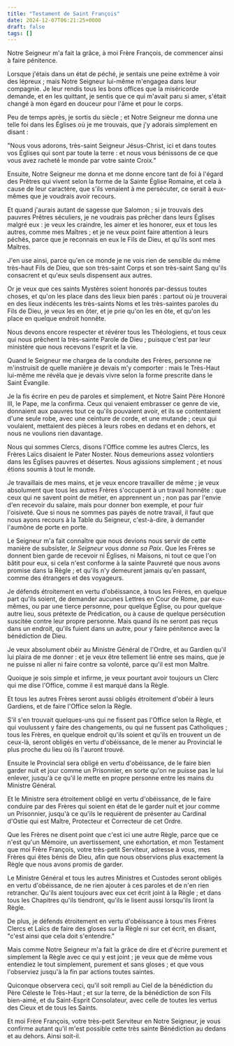 ```yaml
---
title: "Testament de Saint François"
date: 2024-12-07T06:21:25+0000
draft: false
tags: []
---
```


Notre Seigneur m'a fait la grâce, à moi Frère François, de commencer ainsi à faire pénitence.

Lorsque j'étais dans un état de péché, je sentais une peine extrême à voir des lépreux ; mais Notre Seigneur lui-même m'engagea dans leur compagnie. Je leur rendis tous les bons offices que la miséricorde demande, et en les quittant, je sentis que ce qui m'avait paru si amer, s'était changé à mon égard en douceur pour l'âme et pour le corps.

Peu de temps après, je sortis du siècle ; et Notre Seigneur me donna une telle foi dans les Églises où je me trouvais, que j'y adorais simplement en disant :

"Nous vous adorons, très-saint Seigneur Jésus-Christ, ici et dans toutes vos Églises qui sont par toute la terre : et nous vous bénissons de ce que vous avez racheté le monde par votre sainte Croix."

Ensuite, Notre Seigneur me donna et me donne encore tant de foi à l'égard des Prêtres qui vivent selon la forme de la Sainte Église Romaine, et cela à cause de leur caractère, que s'ils venaient à me persécuter, ce serait à eux-mêmes que je voudrais avoir recours.

Et quand j'aurais autant de sagesse que Salomon ; si je trouvais des pauvres Prêtres séculiers, je ne voudrais pas prêcher dans leurs Églises malgré eux : je veux les craindre, les aimer et les honorer, eux et tous les autres, comme mes Maîtres ; et je ne veux point faire attention à leurs péchés, parce que je reconnais en eux le Fils de Dieu, et qu'ils sont mes Maîtres.

J'en use ainsi, parce qu'en ce monde je ne vois rien de sensible du même très-haut Fils de Dieu, que son très-saint Corps et son très-saint Sang qu'ils consacrent et qu'eux seuls dispensent aux autres.

Or je veux que ces saints Mystères soient honorés par-dessus toutes choses, et qu'on les place dans des lieux bien parés : partout où je trouverai en des lieux indécents les très-saints Noms et les très-saintes paroles du Fils de Dieu, je veux les en ôter, et je prie qu'on les en ôte, et qu'on les place en quelque endroit honnête.

Nous devons encore respecter et révérer tous les Théologiens, et tous ceux qui nous prêchent la très-sainte Parole de Dieu ; puisque c'est par leur ministère que nous recevons l'esprit et la vie.

Quand le Seigneur me chargea de la conduite des Frères, personne ne m'instruisit de quelle manière je devais m'y comporter : mais le Très-Haut lui-même me révéla que je devais vivre selon la forme prescrite dans le Saint Évangile.

Je la fis écrire en peu de paroles et simplement, et Notre Saint Père Honoré III, le Pape, me la confirma. Ceux qui venaient embrasser ce genre de vie, donnaient aux pauvres tout ce qu'ils pouvaient avoir, et ils se contentaient d'une seule robe, avec une ceinture de corde, et une mutande ; ceux qui voulaient, mettaient des pièces à leurs robes en dedans et en dehors, et nous ne voulions rien davantage.

Nous qui sommes Clercs, disons l'Office comme les autres Clercs, les Frères Laïcs disaient le Pater Noster. Nous demeurions assez volontiers dans les Églises pauvres et désertes. Nous agissions simplement ; et nous étions soumis à tout le monde.

Je travaillais de mes mains, et je veux encore travailler de même ; je veux absolument que tous les autres Frères s'occupent à un travail honnête : que ceux qui ne savent point de métier, en apprennent un ; non pas par l'envie d'en recevoir du salaire, mais pour donner bon exemple, et pour fuir l'oisiveté. Que si nous ne sommes pas payés de notre travail, il faut que nous ayons recours à la Table du Seigneur, c'est-à-dire, à demander l'aumône de porte en porte.

Le Seigneur m'a fait connaître que nous devions nous servir de cette manière de subsister, *le Seigneur vous donne sa Paix*. Que les Frères se donnent bien garde de recevoir ni Églises, ni Maisons, ni tout ce que l'on bâtit pour eux, si cela n'est conforme à la sainte Pauvreté que nous avons promise dans la Règle ; et qu'ils n'y demeurent jamais qu'en passant, comme des étrangers et des voyageurs. 

Je défends étroitement en vertu d'obéissance, à tous les Frères, en quelque part qu'ils soient, de demander aucunes Lettres en Cour de Rome, par eux-mêmes, ou par une tierce personne, pour quelque Église, ou pour quelque autre lieu, sous prétexte de Prédication, ou à cause de quelque persécution suscitée contre leur propre personne. Mais quand ils ne seront pas reçus dans un endroit, qu'ils fuient dans un autre, pour y faire pénitence avec la bénédiction de Dieu.

Je veux absolument obéir au Ministre Général de l'Ordre, et au Gardien qu'il lui plaira de me donner : et je veux être tellement lié entre ses mains, que je ne puisse ni aller ni faire contre sa volonté, parce qu'il est mon Maître.

Quoique je sois simple et infirme, je veux pourtant avoir toujours un Clerc qui me dise l'Office, comme il est marqué dans la Règle.

Et tous les autres Frères seront aussi obligés étroitement d'obéir à leurs Gardiens, et de faire l'Office selon la Règle.

S'il s'en trouvait quelques-uns qui ne fissent pas l'Office selon la Règle, et qui voulussent y faire des changements, ou qui ne fussent pas Catholiques ; tous les Frères, en quelque endroit qu'ils soient et qu'ils en trouvent un de ceux-là, seront obligés en vertu d'obéissance, de le mener au Provincial le plus proche du lieu où ils l'auront trouvé.

Ensuite le Provincial sera obligé en vertu d'obéissance, de le faire bien garder nuit et jour comme un Prisonnier, en sorte qu'on ne puisse pas le lui enlever, jusqu'à ce qu'il le mette en propre personne entre les mains du Ministre Général.

Et le Ministre sera étroitement obligé en vertu d'obéissance, de le faire conduire par des Frères qui soient en état de le garder nuit et jour comme un Prisonnier, jusqu'à ce qu'ils le requièrent de présenter au Cardinal d'Ostie qui est Maître, Protecteur et Correcteur de cet Ordre.

Que les Frères ne disent point que c'est ici une autre Règle, parce que ce n'est qu'un Mémoire, un avertissement, une exhortation, et mon Testament que moi Frère François, votre très-petit Serviteur, adresse à vous, mes Frères qui êtes bénis de Dieu, afin que nous observions plus exactement la Règle que nous avons promis de garder.

Le Ministre Général et tous les autres Ministres et Custodes seront obligés en vertu d'obéissance, de ne rien ajouter à ces paroles et de n'en rien retrancher. Qu'ils aient toujours avec eux cet écrit joint à la Règle ; et dans tous les Chapitres qu'ils tiendront, qu'ils le lisent aussi lorsqu'ils liront la Règle.

De plus, je défends étroitement en vertu d'obéissance à tous mes Frères Clercs et Laïcs de faire des gloses sur la Règle ni sur cet écrit, en disant, "c'est ainsi que cela doit s'entendre."

Mais comme Notre Seigneur m'a fait la grâce de dire et d'écrire purement et simplement la Règle avec ce qui y est joint ; je veux que de même vous entendiez le tout simplement, purement et sans gloses ; et que vous l'observiez jusqu'à la fin par actions toutes saintes.

Quiconque observera ceci, qu'il soit rempli au Ciel de la bénédiction du Père Céleste le Très-Haut ; et sur la terre, de la bénédiction de son Fils bien-aimé, et du Saint-Esprit Consolateur, avec celle de toutes les vertus des Cieux et de tous les Saints.

Et moi Frère François, votre très-petit Serviteur en Notre Seigneur, je vous confirme autant qu'il m'est possible cette très sainte Bénédiction au dedans et au dehors. Ainsi soit-il.


